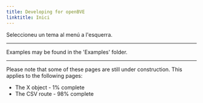 ```yaml
---
title: Developing for openBVE
linktitle: Inici
---
```


Seleccioneu un tema al menú a l'esquerra.

---

Examples may be found in the 'Examples' folder.

---

Please note that some of these pages are still under construction. This applies to the following pages:

- The X object - 1% complete
- The CSV route - 98% complete